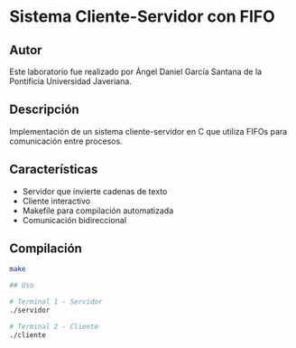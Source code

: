 # Sistema Cliente-Servidor con FIFO
## Autor
Este laboratorio fue realizado por Ángel Daniel García Santana de la Pontificia Universidad Javeriana.

## Descripción
Implementación de un sistema cliente-servidor en C que utiliza FIFOs para comunicación entre procesos.

## Características
- Servidor que invierte cadenas de texto
- Cliente interactivo
- Makefile para compilación automatizada
- Comunicación bidireccional

## Compilación
```bash
make

## Uso

# Terminal 1 - Servidor
./servidor

# Terminal 2 - Cliente
./cliente



